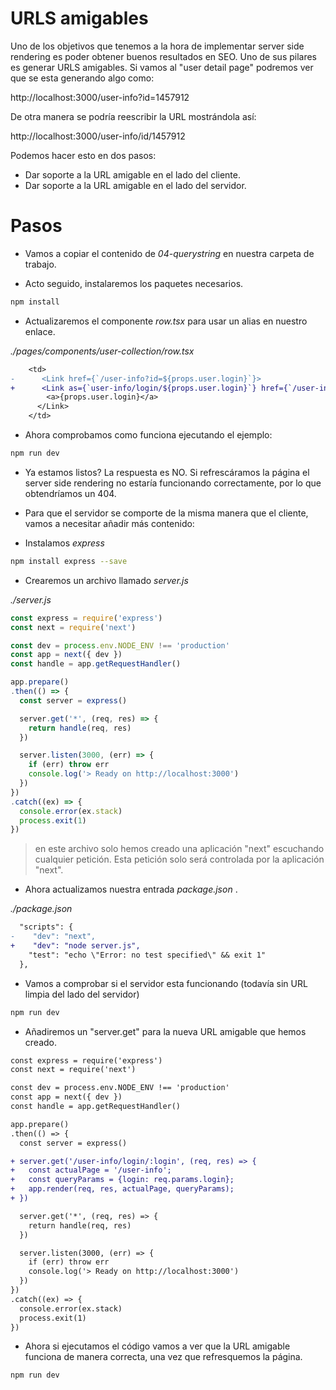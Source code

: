 # URLS amigables

Uno de los objetivos que tenemos a la hora de implementar server side rendering es poder obtener buenos resultados en SEO. Uno de sus pilares es generar URLS amigables. Si vamos al "user detail page" podremos ver que se esta generando algo como:

http://localhost:3000/user-info?id=1457912

De otra manera se podría reescribir la URL mostrándola así:

http://localhost:3000/user-info/id/1457912

Podemos hacer esto en dos pasos:
  - Dar soporte a la URL amigable en el lado del cliente.
  - Dar soporte a la URL amigable en el lado del servidor.

# Pasos

- Vamos a copiar el contenido de _04-querystring_ en nuestra carpeta de trabajo.

- Acto seguido, instalaremos los paquetes necesarios.

```bash
npm install
```
- Actualizaremos el componente  _row.tsx_  para usar un alias en nuestro enlace.

_./pages/components/user-collection/row.tsx_

```diff
    <td>
-      <Link href={`/user-info?id=${props.user.login}`}>
+      <Link as={`user-info/login/${props.user.login}`} href={`/user-info?login=${props.user.login}`}>
        <a>{props.user.login}</a>
      </Link>    
    </td>
```

- Ahora comprobamos como funciona ejecutando el ejemplo:

```bash
npm run dev
```

- Ya estamos listos? La respuesta es NO. Si refrescáramos la página el server side rendering no estaría funcionando correctamente, por lo que obtendríamos un 404.

- Para que el servidor se comporte de la misma manera que el cliente, vamos a necesitar añadir más contenido:

- Instalamos _express_

```bash
npm install express --save
```

- Crearemos un archivo llamado _server.js_ 

_./server.js_

```javascript
const express = require('express')
const next = require('next')

const dev = process.env.NODE_ENV !== 'production'
const app = next({ dev })
const handle = app.getRequestHandler()

app.prepare()
.then(() => {
  const server = express()

  server.get('*', (req, res) => {
    return handle(req, res)
  })

  server.listen(3000, (err) => {
    if (err) throw err
    console.log('> Ready on http://localhost:3000')
  })
})
.catch((ex) => {
  console.error(ex.stack)
  process.exit(1)
})
```

> en este archivo solo hemos creado una aplicación "next" escuchando cualquier petición. Esta petición solo será controlada por la aplicación "next".

- Ahora actualizamos nuestra entrada _package.json_ .

_./package.json_

```diff
  "scripts": {
-    "dev": "next",
+    "dev": "node server.js",
    "test": "echo \"Error: no test specified\" && exit 1"
  },
```

- Vamos a comprobar si el servidor esta funcionando (todavía sin URL limpia del lado del servidor)

```bash
npm run dev
```

- Añadiremos un "server.get" para la nueva URL amigable que hemos creado.

```diff
const express = require('express')
const next = require('next')

const dev = process.env.NODE_ENV !== 'production'
const app = next({ dev })
const handle = app.getRequestHandler()

app.prepare()
.then(() => {
  const server = express()

+ server.get('/user-info/login/:login', (req, res) => {
+   const actualPage = '/user-info';
+   const queryParams = {login: req.params.login};
+   app.render(req, res, actualPage, queryParams);
+ })

  server.get('*', (req, res) => {
    return handle(req, res)
  })

  server.listen(3000, (err) => {
    if (err) throw err
    console.log('> Ready on http://localhost:3000')
  })
})
.catch((ex) => {
  console.error(ex.stack)
  process.exit(1)
})
```

- Ahora si ejecutamos el código vamos a ver que la URL amigable funciona de manera correcta, una vez que refresquemos la página.

```bash
npm run dev
```